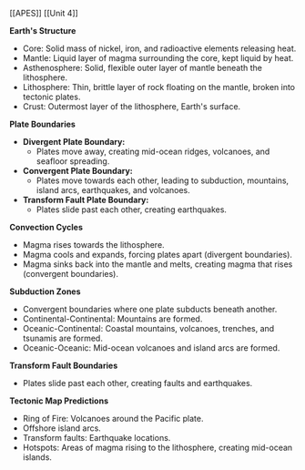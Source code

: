 [[APES]]
[[Unit 4]]



**Earth's Structure**

* Core: Solid mass of nickel, iron, and radioactive elements releasing heat.
* Mantle: Liquid layer of magma surrounding the core, kept liquid by heat.
* Asthenosphere: Solid, flexible outer layer of mantle beneath the lithosphere.
* Lithosphere: Thin, brittle layer of rock floating on the mantle, broken into tectonic plates.
* Crust: Outermost layer of the lithosphere, Earth's surface.

**Plate Boundaries**

* **Divergent Plate Boundary:**
    * Plates move away, creating mid-ocean ridges, volcanoes, and seafloor spreading.
* **Convergent Plate Boundary:**
    * Plates move towards each other, leading to subduction, mountains, island arcs, earthquakes, and volcanoes.
* **Transform Fault Plate Boundary:**
    * Plates slide past each other, creating earthquakes.

**Convection Cycles**

* Magma rises towards the lithosphere.
* Magma cools and expands, forcing plates apart (divergent boundaries).
* Magma sinks back into the mantle and melts, creating magma that rises (convergent boundaries).

**Subduction Zones**

* Convergent boundaries where one plate subducts beneath another.
* Continental-Continental: Mountains are formed.
* Oceanic-Continental: Coastal mountains, volcanoes, trenches, and tsunamis are formed.
* Oceanic-Oceanic: Mid-ocean volcanoes and island arcs are formed.

**Transform Fault Boundaries**

* Plates slide past each other, creating faults and earthquakes.

**Tectonic Map Predictions**

* Ring of Fire: Volcanoes around the Pacific plate.
* Offshore island arcs.
* Transform faults: Earthquake locations.
* Hotspots: Areas of magma rising to the lithosphere, creating mid-ocean islands.